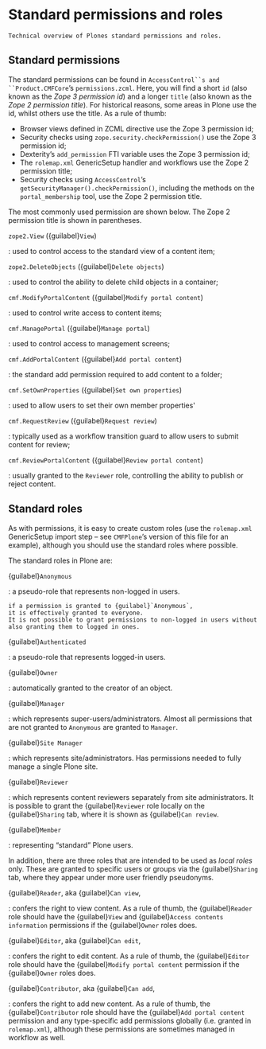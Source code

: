 # Standard permissions and roles

```{admonition} Description
Technical overview of Plones standard permissions and roles.
```

## Standard permissions

The standard permissions can be found in ``` AccessControl``s and ``Product.CMFCore ```’s `permissions.zcml`.
Here, you will find a short `id` (also known as the *Zope 3 permission id*) and a longer `title` (also known as the *Zope 2 permission title*).
For historical reasons, some areas in Plone use the id, whilst others use the title.
As a rule of thumb:

- Browser views defined in ZCML directive use the Zope 3 permission id;
- Security checks using `zope.security.checkPermission()` use the Zope 3 permission id;
- Dexterity’s `add_permission` FTI variable uses the Zope 3 permission id;
- The `rolemap.xml` GenericSetup handler and workflows use the Zope 2 permission title;
- Security checks using `AccessControl`’s `getSecurityManager().checkPermission()`,
  including the methods on the `portal_membership` tool,
  use the Zope 2 permission title.

The most commonly used permission are shown below.
The Zope 2 permission title is shown in parentheses.

`zope2.View` ({guilabel}`View`)

: used to control access to the standard view of a content item;

`zope2.DeleteObjects` ({guilabel}`Delete objects`)

: used to control the ability to delete child objects in a container;

`cmf.ModifyPortalContent` ({guilabel}`Modify portal content`)

: used to control write access to content items;

`cmf.ManagePortal` ({guilabel}`Manage portal`)

: used to control access to management screens;

`cmf.AddPortalContent` ({guilabel}`Add portal content`)

: the standard add permission required to add content to a folder;

`cmf.SetOwnProperties` ({guilabel}`Set own properties`)

: used to allow users to set their own member properties'

`cmf.RequestReview` ({guilabel}`Request review`)

: typically used as a workflow transition guard to allow users to submit content for review;

`cmf.ReviewPortalContent` ({guilabel}`Review portal content`)

: usually granted to the `Reviewer` role,
  controlling the ability to publish or reject content.

## Standard roles

As with permissions, it is easy to create custom roles
(use the `rolemap.xml` GenericSetup import step – see `CMFPlone`’s version of this file for an example), although you should use the standard roles where possible.

The standard roles in Plone are:

{guilabel}`Anonymous`

: a pseudo-role that represents non-logged in users.

```{note}
if a permission is granted to {guilabel}`Anonymous`,
it is effectively granted to everyone.
It is not possible to grant permissions to non-logged in users without also granting them to logged in ones.
```

{guilabel}`Authenticated`

: a pseudo-role that represents logged-in users.

{guilabel}`Owner`

: automatically granted to the creator of an object.

{guilabel}`Manager`

: which represents super-users/administrators.
  Almost all permissions that are not granted to `Anonymous`
  are granted to `Manager`.

{guilabel}`Site Manager`

: which represents site/administrators.
  Has permissions needed to fully manage a single Plone site.

{guilabel}`Reviewer`

: which represents content reviewers separately from site administrators.
  It is possible to grant the {guilabel}`Reviewer` role locally on the {guilabel}`Sharing` tab,
  where it is shown as {guilabel}`Can review`.

{guilabel}`Member`

: representing “standard” Plone users.

In addition, there are three roles that are intended to be used as *local roles* only.
These are granted to specific users or groups via the {guilabel}`Sharing` tab,
where they appear under more user friendly pseudonyms.

{guilabel}`Reader`, aka {guilabel}`Can view`,

: confers the right to view content.
  As a rule of thumb,
  the {guilabel}`Reader` role should have the {guilabel}`View` and {guilabel}`Access contents information` permissions if the {guilabel}`Owner` roles does.

{guilabel}`Editor`, aka {guilabel}`Can edit`,

: confers the right to edit content.
  As a rule of thumb,
  the {guilabel}`Editor` role should have the {guilabel}`Modify portal content` permission if the {guilabel}`Owner` roles does.

{guilabel}`Contributor`, aka {guilabel}`Can add`,

: confers the right to add new content.
  As a rule of thumb,
  the {guilabel}`Contributor` role should have the {guilabel}`Add portal content` permission
  and any type-specific add permissions globally
  (i.e. granted in `rolemap.xml`),
  although these permissions are sometimes managed in workflow as well.
